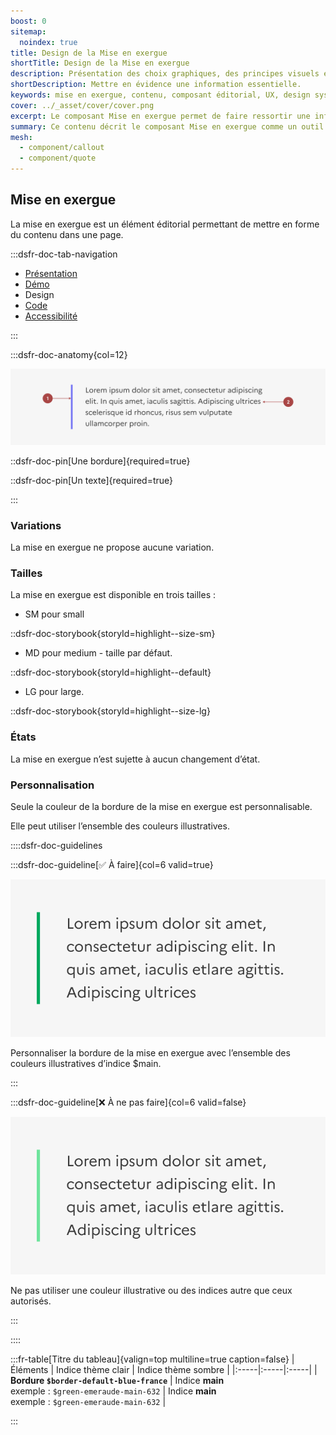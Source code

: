 ```yaml
---
boost: 0
sitemap:
  noindex: true
title: Design de la Mise en exergue
shortTitle: Design de la Mise en exergue
description: Présentation des choix graphiques, des principes visuels et des variantes disponibles du composant Mise en exergue.
shortDescription: Mettre en évidence une information essentielle.
keywords: mise en exergue, contenu, composant éditorial, UX, design system, accessibilité, information, page, interface, valorisation
cover: ../_asset/cover/cover.png
excerpt: Le composant Mise en exergue permet de faire ressortir une information capitale intégrée dans le contenu principal, tout en respectant les principes de lisibilité et de hiérarchisation.
summary: Ce contenu décrit le composant Mise en exergue comme un outil d’identification rapide d’informations clés au sein d’un texte. Il précise ses usages, le distingue de la mise en avant, et détaille les bonnes pratiques de mise en forme pour assurer sa visibilité. L’alignement, la position dans la page et la nature du contenu sont essentiels à son efficacité. Ce guide est destiné aux créateurs de contenu et designers cherchant à hiérarchiser l’information de manière claire et accessible.
mesh:
  - component/callout
  - component/quote
---
```


## Mise en exergue

La mise en exergue est un élément éditorial permettant de mettre en forme du contenu dans une page.

:::dsfr-doc-tab-navigation

- [Présentation](../index.md)
- [Démo](../demo/index.md)
- Design
- [Code](../code/index.md)
- [Accessibilité](../accessibility/index.md)

:::

:::dsfr-doc-anatomy{col=12}

![Anatomie de la mise en exergue](../_asset/anatomy/anatomy-1.png)

::dsfr-doc-pin[Une bordure]{required=true}

::dsfr-doc-pin[Un texte]{required=true}

:::

### Variations

La mise en exergue ne propose aucune variation.

### Tailles

La mise en exergue est disponible en trois tailles :

- SM pour small

::dsfr-doc-storybook{storyId=highlight--size-sm}

- MD pour medium - taille par défaut.

::dsfr-doc-storybook{storyId=highlight--default}

- LG pour large.

::dsfr-doc-storybook{storyId=highlight--size-lg}

### États

La mise en exergue n’est sujette à aucun changement d’état.

### Personnalisation

Seule la couleur de la bordure de la mise en exergue est personnalisable.

Elle peut utiliser l’ensemble des couleurs illustratives.

::::dsfr-doc-guidelines

:::dsfr-doc-guideline[✅ À faire]{col=6 valid=true}

![](../_asset/custom/do-1.png)

Personnaliser la bordure de la mise en exergue avec l’ensemble des couleurs illustratives d’indice $main.

:::

:::dsfr-doc-guideline[❌ À ne pas faire]{col=6 valid=false}

![](../_asset/custom/dont-1.png)

Ne pas utiliser une couleur illustrative ou des indices autre que ceux autorisés.

:::

::::

:::fr-table[Titre du tableau]{valign=top multiline=true caption=false}
|  Éléments | Indice thème clair | Indice thème sombre |
|:-----|:-----|:-----|
| **Bordure `$border-default-blue-france`** | Indice **main**<br> exemple : `$green-emeraude-main-632` | Indice **main**<br> exemple : `$green-emeraude-main-632` |

:::
